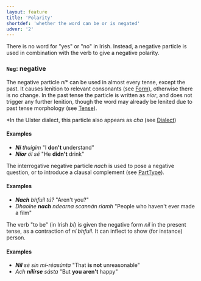 ```yaml
---
layout: feature
title: 'Polarity'
shortdef: 'whether the word can be or is negated'
udver: '2'
---
```


There is no word for "yes" or "no" in Irish. Instead, a negative particle is used in combination with the verb to give a negative polarity.

### <a name="Neg">`Neg`</a>: negative

The negative particle _ní_* can be used in almost every tense, except the past. It causes lenition to relevant consonants (see [Form]()), otherwise there is no change. In the past tense the particle is written as _níor_, and does not trigger any further lenition, though the word may already be lenited due to past tense morphology (see [Tense]()).

*In the Ulster dialect, this particle also appears as _cha_ (see [Dialect]())

#### Examples

* _<b>Ní</b> thuigim_ "I <b>don't</b> understand"
* _<b>Níor</b> ól sé_ "He <b>didn't</b> drink"

The interrogative negative particle _nach_ is used to pose a negative question, or to introduce a clausal complement (see [PartType]()).

#### Examples

* _<b>Nach</b> bhfuil tú?_ "Aren't you?"
* _Dhaoine <b>nach</b> ndearna scannán riamh_ "People who haven't ever made a film"

The verb "to be" (in Irish _bí_) is given the negative form _níl_ in the present tense, as a contraction of _ní bhfuil_. It can inflect to show (for instance) person.

#### Examples

* _<b>Níl</b> sé sin mí-réasúnta_ "That <b>is not</b> unreasonable"
* _Ach <b>nílirse</b> sásta_ "But <b>you aren't</b> happy"
<!-- Interlanguage links updated Po lis 14 15:34:54 CET 2022 -->
